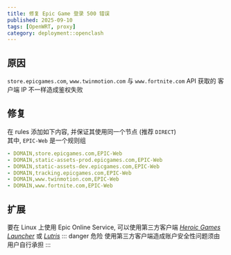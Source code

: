 ```yaml
---
title: 修复 Epic Game 登录 500 错误
published: 2025-09-10
tags: [OpenWRT, proxy]
category: deployment::openclash
---
```


## 原因

`store.epicgames.com`, `www.twinmotion.com` 与 `www.fortnite.com` API 获取的 客户端 IP 不一样造成鉴权失败

## 修复

在 rules 添加如下内容, 并保证其使用同一个节点 (推荐 `DIRECT`)  
其中, `EPIC-Web` 是一个规则组

```yml
- DOMAIN,store.epicgames.com,EPIC-Web
- DOMAIN,static-assets-prod.epicgames.com,EPIC-Web
- DOMAIN,static-assets-dev.epicgames.com,EPIC-Web
- DOMAIN,tracking.epicgames.com,EPIC-Web
- DOMAIN,www.twinmotion.com,EPIC-Web
- DOMAIN,www.fortnite.com,EPIC-Web
```

## 扩展

要在 Linux 上使用 Epic Online Service, 可以使用第三方客户端 [_Heroic Games Launcher_](https://heroicgameslauncher.com/) 或 [_Lutris_](https://lutris.net/)
::: danger 危险
使用第三方客户端造成账户安全性问题须由用户自行承担
:::
